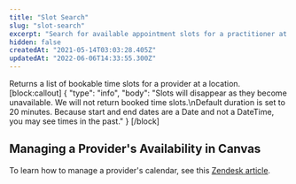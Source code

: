 ```yaml
---
title: "Slot Search"
slug: "slot-search"
excerpt: "Search for available appointment slots for a practitioner at a location"
hidden: false
createdAt: "2021-05-14T03:03:28.405Z"
updatedAt: "2022-06-06T14:33:55.300Z"
---
```

Returns a list of bookable time slots for a provider at a location.
[block:callout]
{
  "type": "info",
  "body": "Slots will disappear as they become unavailable. We will not return booked time slots.\nDefault duration is set to 20 minutes. Because start and end dates are a Date and not a DateTime, you may see times in the past."
}
[/block]
## Managing a Provider's Availability in Canvas

To learn how to manage a provider's calendar, see this [Zendesk article](https://canvas-medical.zendesk.com/hc/en-us/articles/360058400553-Managing-provider-schedule-availability).